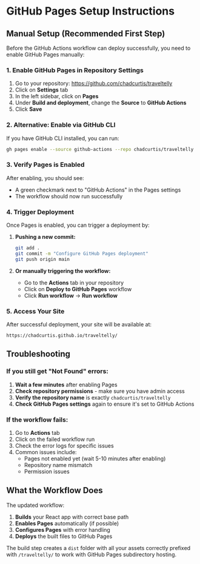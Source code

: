 # GitHub Pages Setup Instructions

## Manual Setup (Recommended First Step)

Before the GitHub Actions workflow can deploy successfully, you need to enable GitHub Pages manually:

### 1. Enable GitHub Pages in Repository Settings

1. Go to your repository: https://github.com/chadcurtis/traveltelly
2. Click on **Settings** tab
3. In the left sidebar, click on **Pages**
4. Under **Build and deployment**, change the **Source** to **GitHub Actions**
5. Click **Save**

### 2. Alternative: Enable via GitHub CLI

If you have GitHub CLI installed, you can run:

```bash
gh pages enable --source github-actions --repo chadcurtis/traveltelly
```

### 3. Verify Pages is Enabled

After enabling, you should see:
- A green checkmark next to "GitHub Actions" in the Pages settings
- The workflow should now run successfully

### 4. Trigger Deployment

Once Pages is enabled, you can trigger a deployment by:

1. **Pushing a new commit:**
   ```bash
   git add .
   git commit -m "Configure GitHub Pages deployment"
   git push origin main
   ```

2. **Or manually triggering the workflow:**
   - Go to the **Actions** tab in your repository
   - Click on **Deploy to GitHub Pages** workflow
   - Click **Run workflow** → **Run workflow**

### 5. Access Your Site

After successful deployment, your site will be available at:
```
https://chadcurtis.github.io/traveltelly/
```

## Troubleshooting

### If you still get "Not Found" errors:

1. **Wait a few minutes** after enabling Pages
2. **Check repository permissions** - make sure you have admin access
3. **Verify the repository name** is exactly `chadcurtis/traveltelly`
4. **Check GitHub Pages settings** again to ensure it's set to GitHub Actions

### If the workflow fails:

1. Go to **Actions** tab
2. Click on the failed workflow run
3. Check the error logs for specific issues
4. Common issues include:
   - Pages not enabled yet (wait 5-10 minutes after enabling)
   - Repository name mismatch
   - Permission issues

## What the Workflow Does

The updated workflow:
1. **Builds** your React app with correct base path
2. **Enables Pages** automatically (if possible)
3. **Configures Pages** with error handling
4. **Deploys** the built files to GitHub Pages

The build step creates a `dist` folder with all your assets correctly prefixed with `/traveltelly/` to work with GitHub Pages subdirectory hosting.